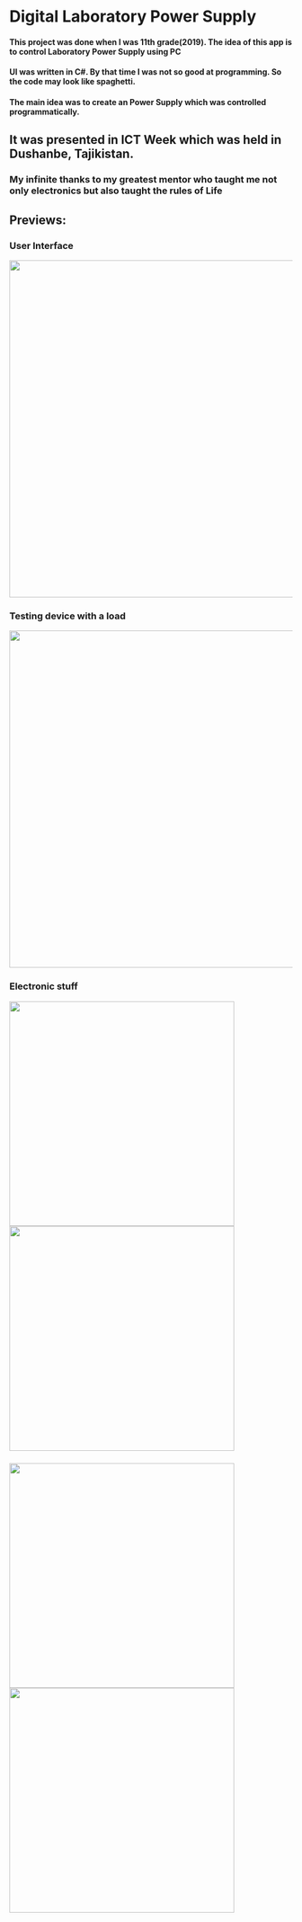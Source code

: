 # Digital Laboratory Power Supply

#### This project was done when I was 11th grade(2019). The idea of this app is to control Laboratory Power Supply using PC
#### UI was written in C#. By that time I was not so good at programming. So the code may look like spaghetti.
#### The main idea was to create an Power Supply which was controlled programmatically.

## It was presented in ICT Week which was held in Dushanbe, Tajikistan.
### My infinite thanks to my greatest mentor who taught me not only electronics but also taught the rules of Life

## Previews:
### User Interface 
<img alt="" width="600" src="https://github.com/behzodfaiziev/digitallps/assets/63793311/cace5463-040e-4dbc-8ccc-5a415e977064" />

### Testing device with a load

<img alt="" width="600" src="https://github.com/behzodfaiziev/digitallps/assets/63793311/01890c85-cde2-4f78-9480-d2f1b427283c" />

### Electronic stuff

<img align="left" alt="" width="400" src="https://github.com/behzodfaiziev/digitallps/assets/63793311/6c69b20a-56de-445c-9017-f2cd24612b0c" />
<img  alt="" width="400" src="https://github.com/behzodfaiziev/digitallps/assets/63793311/c176f289-01cf-47cb-ac3f-b02981a54238" />

###

<img align="left" alt="" width="400" src="https://github.com/behzodfaiziev/digitallps/assets/63793311/77f2f85b-1708-4f82-8139-9ebf0975065e" />
<img  alt="" width="400" src="https://github.com/behzodfaiziev/digitallps/assets/63793311/78712a2e-6078-47db-9c9a-2d9881598dcd" />

